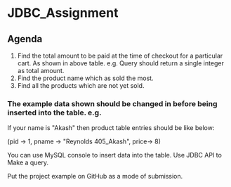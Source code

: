 # JDBC_Assignment

## Agenda
1. Find the total amount to be paid at the time of checkout for a particular cart. As shown in above table. e.g. Query should return a single integer as total amount. 																									
2. Find the product name which as sold the most. 																									
3. Find all the products which are not yet sold. 																									

### The example data shown should be changed in before being inserted into the table. e.g. 


If your name is "Akash" then product table entries should be like below: 


(pid -> 1, pname -> "Reynolds 405_Akash", price-> 8)

You can use MySQL console to insert data into the table. 
Use JDBC API to Make a query.


Put the project example on GitHub as a mode of submission.
